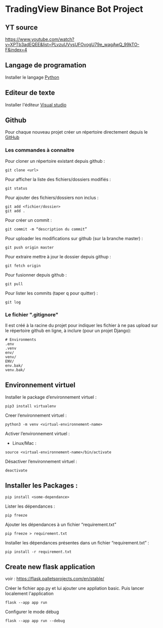 # TradingView Binance Bot Project

## YT source
https://www.youtube.com/watch?v=XPTb3adEQEE&list=PLvzuUVysUFOvogU79e_wagAwQ_99kTO-F&index=4

## Langage de programation
Installer le langage [Python](https://www.python.org/downloads/)
## Editeur de texte
Installer l'éditeur [Visual studio](https://code.visualstudio.com/) 
## Github
Pour chaque nouveau projet créer un répertoire directement depuis le [GitHub](https://github.com/)
### Les commandes à connaitre 
Pour cloner un répertoire existant depuis github : 
```
git clone <url>
```
Pour afficher la liste des fichiers/dossiers modifiés : 
```
git status
```
Pour ajouter des fichiers/dossiers non inclus : 
```
git add <fichier/dossier>
git add .
```
Pour créer un commit : 
```
git commit -m “description du commit”
```
Pour uploader les modifications sur github (sur la branche master) : 
```
git push origin master
```
Pour extraire mettre à jour le dossier depuis githup : 
```
git fetch origin
```
Pour fusionner depuis github : 
```
git pull
```
Pour lister les commits (taper q pour quitter) : 
```
git log 
```
### Le fichier ".gitignore"
Il est créé à la racine du projet pour indiquer les fichier à ne pas upload sur le répertoire github en ligne, à inclure (pour un projet Django):
```
# Environments
.env
.venv
env/
venv/
ENV/
env.bak/
venv.bak/
```
## Environnement virtuel
Installer le package d’environnement virtuel : 
```
pip3 install virtualenv
```
Creer l’environnement virtuel : 
```
python3 -m venv <virtual-environnement-name>
```
Activer l’environnement virtuel : 
- Linux/Mac :
```
source <virtual-environnement-name>/bin/activate
```
Désactiver l’environnement virtuel :
``` 
deactivate
```
## Installer les Packages : 
```
pip install <some-dependance>
```
Lister les dépendances : 
```
pip freeze
```
Ajouter les dépendances à un fichier “requirement.txt”
```
pip freeze > requirement.txt
```
Installer les dépendances présentes dans un fichier “requirement.txt” : 
```
pip install -r requirement.txt
```

## Create new flask application 

voir : https://flask.palletsprojects.com/en/stable/

Créer le fichier app.py et lui ajouter une appliation basic. Puis lancer localement l'application
```
flask --app app run
```
Configurer le mode débug 
```
flask --app app run --debug
```
